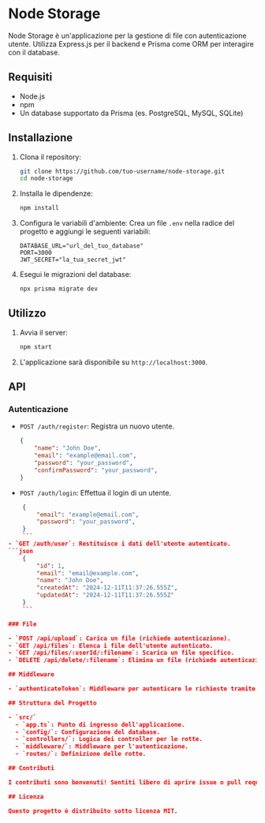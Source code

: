 # Node Storage

Node Storage è un'applicazione per la gestione di file con autenticazione utente. Utilizza Express.js per il backend e Prisma come ORM per interagire con il database.

## Requisiti

- Node.js
- npm
- Un database supportato da Prisma (es. PostgreSQL, MySQL, SQLite)

## Installazione

1. Clona il repository:
    ```sh
    git clone https://github.com/tuo-username/node-storage.git
    cd node-storage
    ```

2. Installa le dipendenze:
    ```sh
    npm install
    ```

3. Configura le variabili d'ambiente:
    Crea un file `.env` nella radice del progetto e aggiungi le seguenti variabili:
    ```env
    DATABASE_URL="url_del_tuo_database"
    PORT=3000
    JWT_SECRET="la_tua_secret_jwt"
    ```

4. Esegui le migrazioni del database:
    ```sh
    npx prisma migrate dev
    ```

## Utilizzo

1. Avvia il server:
    ```sh
    npm start
    ```

2. L'applicazione sarà disponibile su `http://localhost:3000`.

## API

### Autenticazione

- `POST /auth/register`: Registra un nuovo utente.
    ```json
    { 
        "name": "John Doe",
        "email": "example@email.com",
        "password": "your_password", 
        "confirmPassword": "your_password",
    }
    ```
- `POST /auth/login`: Effettua il login di un utente.
```json
    { 
        "email": "example@email.com",
        "password": "your_password", 
    }
    ```
- `GET /auth/user`: Restituisce i dati dell'utente autenticato.
```json
    {
        "id": 1,
        "email": "email@example.com",
        "name": "John Doe",
        "createdAt": "2024-12-11T11:37:26.555Z",
        "updatedAt": "2024-12-11T11:37:26.555Z"
    }
    ```

### File

- `POST /api/upload`: Carica un file (richiede autenticazione).
- `GET /api/files`: Elenca i file dell'utente autenticato.
- `GET /api/files/:userId/:filename`: Scarica un file specifico.
- `DELETE /api/delete/:filename`: Elimina un file (richiede autenticazione).

## Middleware

- `authenticateToken`: Middleware per autenticare le richieste tramite token JWT.

## Struttura del Progetto

- `src/`
  - `app.ts`: Punto di ingresso dell'applicazione.
  - `config/`: Configurazione del database.
  - `controllers/`: Logica dei controller per le rotte.
  - `middleware/`: Middleware per l'autenticazione.
  - `routes/`: Definizione delle rotte.

## Contributi

I contributi sono benvenuti! Sentiti libero di aprire issue o pull request.

## Licenza

Questo progetto è distribuito sotto licenza MIT.
